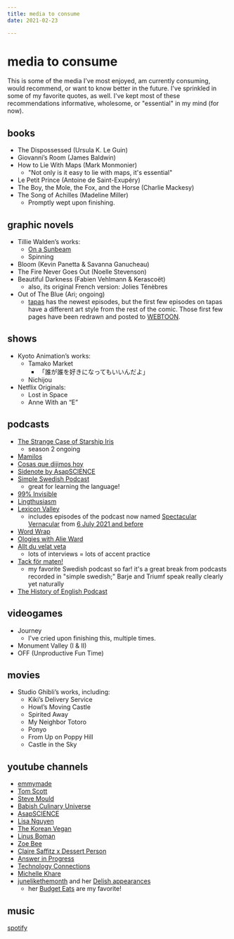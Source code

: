```yaml
---
title: media to consume
date: 2021-02-23

---
```

# media to consume

This is some of the media I’ve most enjoyed, am currently consuming, would recommend, or want to know better in the future. I've sprinkled in some of my favorite quotes, as well. I've kept most of these recommendations informative, wholesome, or "essential" in my mind (for now).

## books

* The Dispossessed (Ursula K. Le Guin)
* Giovanni’s Room (James Baldwin)
* How to Lie With Maps (Mark Monmonier)
  * "Not only is it easy to lie with maps, it's essential"
* Le Petit Prince (Antoine de Saint-Exupéry)
* The Boy, the Mole, the Fox, and the Horse (Charlie Mackesy)
* The Song of Achilles (Madeline Miller)
  * Promptly wept upon finishing.

## graphic novels

* Tillie Walden’s works:
  * [On a Sunbeam](https://www.onasunbeam.com/)
  * Spinning
* Bloom (Kevin Panetta & Savanna Ganucheau)
* The Fire Never Goes Out (Noelle Stevenson)
* Beautiful Darkness (Fabien Vehlmann & Kerascoët)
  * also, its original French version: Jolies Ténèbres
* Out of The Blue (Ari; ongoing)
  * [tapas](https://tapas.io/series/OutoftheBlue) has the newest episodes, but the first few episodes on tapas have a different art style from the rest of the comic. Those first few pages have been redrawn and posted to [WEBTOON](https://www.webtoons.com/en/challenge/out-of-the-blue/list?title_no=192270&page=1).

## shows

* Kyoto Animation’s works:
  * Tamako Market
    * 「誰が誰を好きになってもいいんだよ」
  * Nichijou
* Netflix Originals:
  * Lost in Space
  * Anne With an “E”

## podcasts

* [The Strange Case of Starship Iris](https://www.procyonpodcastnetwork.com/tscosi-eps)
  * season 2 ongoing
* [Mamilos](https://www.b9.com.br/shows/mamilos/)
* [Cosas que dijimos hoy](https://www.abrazogrupal.com/nuestros-podcasts)
* [Sidenote by AsapSCIENCE](https://www.asapscience.com/podcast)
* [Simple Swedish Podcast](https://www.swedishlinguist.com/podcast/)
  * great for learning the language!
* [99% Invisible](https://99percentinvisible.org/)
* [Lingthusiasm](https://lingthusiasm.com/)
* [Lexicon Valley](https://www.booksmartstudios.org/s/lexicon-valley?utm_source=substack&utm_medium=menu)
  * includes episodes of the podcast now named [Spectacular Vernacular](https://slate.com/podcasts/spectacular-vernacular) from [6 July 2021 and before](https://slate.com/podcasts/lexicon-valley)
* [Word Wrap](https://wordwrap.dev/)
* [Ologies with Alie Ward](https://www.alieward.com/ologies)
* [Allt du velat veta](https://play.acast.com/s/alltduvelatveta)
  * lots of interviews = lots of accent practice
* [Tack för maten!](https://www.instagram.com/tack.fm/)
  * my favorite Swedish podcast so far! it's a great break from podcasts recorded in "simple swedish;" Barje and Triumf speak really clearly yet naturally
* [The History of English Podcast](https://historyofenglishpodcast.com/)

## videogames

* Journey
  * I've cried upon finishing this, multiple times.
* Monument Valley (I & II)
* OFF (Unproductive Fun Time)

## movies

* Studio Ghibli’s works, including:
  * Kiki’s Delivery Service
  * Howl’s Moving Castle
  * Spirited Away
  * My Neighbor Totoro
  * Ponyo
  * From Up on Poppy Hill
  * Castle in the Sky

## youtube channels

* [emmymade](https://youtube.com/c/emmymade)
* [Tom Scott](https://youtube.com/c/TomScottGo)
* [Steve Mould](https://youtube.com/c/SteveMould)
* [Babish Culinary Universe](https://youtube.com/c/bingingwithbabish)
* [AsapSCIENCE](https://youtube.com/user/AsapSCIENCE)
* [Lisa Nguyen](https://youtube.com/c/LisaNguyen)
* [The Korean Vegan](https://youtube.com/c/TheKoreanVegan)
* [Linus Boman](https://youtube.com/c/LinusBoman)
* [Zoe Bee](https://youtube.com/channel/UCecF2icZlEIJ__9XS6woPGw)
* [Claire Saffitz x Dessert Person](https://youtube.com/c/ClaireSaffitzxDessertPerson)
* [Answer in Progress](https://youtube.com/c/answerinprogress)
* [Technology Connections](https://youtube.com/c/TechnologyConnections)
* [Michelle Khare](https://youtube.com/c/MichelleKhare)
* [junelikethemonth](https://youtube.com/c/junelikethemonth) and her [Delish appearances](https://youtube.com/playlist?list=PLQGGrzFoybiMmomptVP19IMipHI_uU7qr)
  * her [Budget Eats](https://youtube.com/playlist?list=PLQGGrzFoybiODbgicKUBebtlgZDklbh81) are my favorite!

## music

[spotify](https://open.spotify.com/user/we22t37uzwvcm3g6g8d3pxujp?si=Sp5C47eZQiCuoFM8TlRywA)
